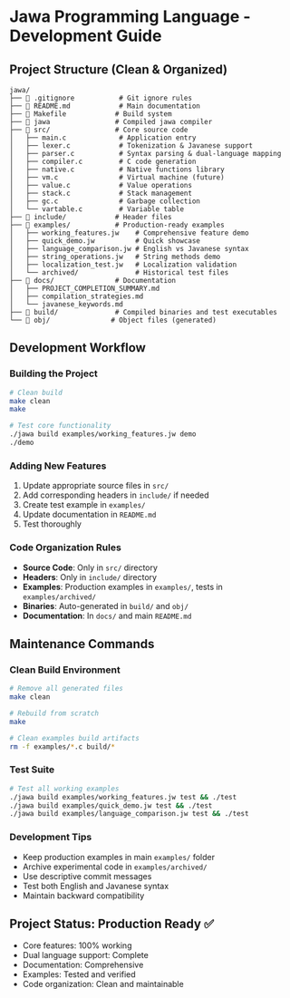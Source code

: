 # Jawa Programming Language - Development Guide

## Project Structure (Clean & Organized)

```
jawa/
├── 📄 .gitignore           # Git ignore rules
├── 📄 README.md            # Main documentation
├── 📄 Makefile            # Build system
├── 🔧 jawa                # Compiled jawa compiler
├── 📁 src/                # Core source code
│   ├── main.c             # Application entry
│   ├── lexer.c            # Tokenization & Javanese support
│   ├── parser.c           # Syntax parsing & dual-language mapping
│   ├── compiler.c         # C code generation
│   ├── native.c           # Native functions library
│   ├── vm.c               # Virtual machine (future)
│   ├── value.c            # Value operations
│   ├── stack.c            # Stack management
│   ├── gc.c               # Garbage collection
│   └── vartable.c         # Variable table
├── 📁 include/            # Header files
├── 📁 examples/           # Production-ready examples
│   ├── working_features.jw    # Comprehensive feature demo
│   ├── quick_demo.jw          # Quick showcase
│   ├── language_comparison.jw # English vs Javanese syntax
│   ├── string_operations.jw   # String methods demo
│   ├── localization_test.jw   # Localization validation
│   └── archived/              # Historical test files
├── 📁 docs/               # Documentation
│   ├── PROJECT_COMPLETION_SUMMARY.md
│   ├── compilation_strategies.md
│   └── javanese_keywords.md
├── 📁 build/              # Compiled binaries and test executables
└── 📁 obj/               # Object files (generated)
```

## Development Workflow

### Building the Project
```bash
# Clean build
make clean
make

# Test core functionality
./jawa build examples/working_features.jw demo
./demo
```

### Adding New Features
1. Update appropriate source files in `src/`
2. Add corresponding headers in `include/` if needed
3. Create test example in `examples/`
4. Update documentation in `README.md`
5. Test thoroughly

### Code Organization Rules
- **Source Code**: Only in `src/` directory
- **Headers**: Only in `include/` directory  
- **Examples**: Production examples in `examples/`, tests in `examples/archived/`
- **Binaries**: Auto-generated in `build/` and `obj/`
- **Documentation**: In `docs/` and main `README.md`

## Maintenance Commands

### Clean Build Environment
```bash
# Remove all generated files
make clean

# Rebuild from scratch
make

# Clean examples build artifacts
rm -f examples/*.c build/*
```

### Test Suite
```bash
# Test all working examples
./jawa build examples/working_features.jw test && ./test
./jawa build examples/quick_demo.jw test && ./test
./jawa build examples/language_comparison.jw test && ./test
```

### Development Tips
- Keep production examples in main `examples/` folder
- Archive experimental code in `examples/archived/`
- Use descriptive commit messages
- Test both English and Javanese syntax
- Maintain backward compatibility

## Project Status: Production Ready ✅
- Core features: 100% working
- Dual language support: Complete
- Documentation: Comprehensive  
- Examples: Tested and verified
- Code organization: Clean and maintainable
